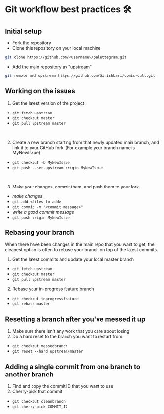 # Git workflow best practices 🛠️

## Initial setup

- Fork the repository
- Clone this repository on your local machine

```bash
git clone https://github.com/<username>/palettegram.git
```

- Add the main repository as "upstream"

```bash
git remote add upstream https://github.com/Girishbari/comic-cult.git
```

## Working on the issues

1. Get the latest version of the project

- `git fetch upstream`
- `git checkout master`
- `git pull upstream master`

<br/>

2. Create a new branch starting from that newly updated main branch, and link it to your GitHub fork. (For example your branch name is MyNewIssue)

- `git checkout -b MyNewIssue`
- `git push --set-upstream origin MyNewIssue`

<br/>

3. Make your changes, commit them, and push them to your fork

- _make changes_
- `git add <files to add>`
- `git commit -m "<commit message>"`
- _write a good commit message_
- `git push origin MyNewIssue`

## Rebasing your branch

When there have been changes in the main repo that you want to get, the cleanest option is often to rebase your branch on top of the latest commits.

1. Get the latest commits and update your local master branch

- `git fetch upstream`
- `git checkout master`
- `git pull upstream master`

2. Rebase your in-progress feature branch

- `git checkout inprogressfeature`
- `git rebase master`

## Resetting a branch after you've messed it up

1. Make sure there isn't any work that you care about losing
2. Do a hard reset to the branch you want to restart from.

- `git checkout messedbranch`
- `git reset --hard upstream/master`

## Adding a single commit from one branch to another branch

1. Find and copy the commit ID that you want to use
2. Cherry-pick that commit

- `git checkout cleanbranch`
- `git cherry-pick COMMIT_ID`
